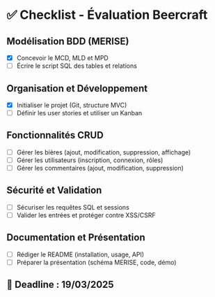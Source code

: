 # ✅ Checklist - Évaluation Beercraft

## Modélisation BDD (MERISE)

- [X] Concevoir le MCD, MLD et MPD
- [ ] Écrire le script SQL des tables et relations

## Organisation et Développement

- [X] Initialiser le projet (Git, structure MVC)
- [ ] Définir les user stories et utiliser un Kanban

## Fonctionnalités CRUD

- [ ] Gérer les bières (ajout, modification, suppression, affichage)
- [ ] Gérer les utilisateurs (inscription, connexion, rôles)
- [ ] Gérer les commentaires (ajout, modification, suppression)

## Sécurité et Validation

- [ ] Sécuriser les requêtes SQL et sessions
- [ ] Valider les entrées et protéger contre XSS/CSRF

## Documentation et Présentation

- [ ] Rédiger le README (installation, usage, API)
- [ ] Préparer la présentation (schéma MERISE, code, démo)

## 📅 Deadline : 19/03/2025
